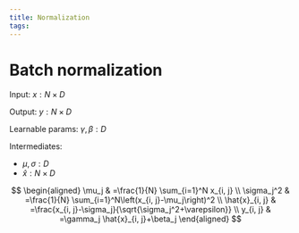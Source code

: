 ```yaml
---
title: Normalization
tags:
---
```


# Batch normalization

Input: $x: N \times D$

Output: $y: N \times D$

Learnable params: $\gamma, \beta : D$

Intermediates: 

* $\mu, \sigma: D$
* $\hat{x}: N \times D$

$$
\begin{aligned}
\mu_j & =\frac{1}{N} \sum_{i=1}^N x_{i, j} \\
\sigma_j^2 & =\frac{1}{N} \sum_{i=1}^N\left(x_{i, j}-\mu_j\right)^2 \\
\hat{x}_{i, j} & =\frac{x_{i, j}-\sigma_j}{\sqrt{\sigma_j^2+\varepsilon}} \\
y_{i, j} & =\gamma_j \hat{x}_{i, j}+\beta_j
\end{aligned}
$$
